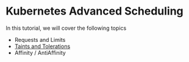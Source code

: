 # Kubernetes Advanced Scheduling
In this tutorial, we will cover the following topics

- Requests and Limits
- [Taints and Tolerations](taints-and-tolerations/README.md)
- Affinity / AntiAffinity
